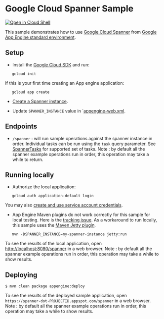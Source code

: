 # Google Cloud Spanner Sample

<a href="https://console.cloud.google.com/cloudshell/open?git_repo=https://github.com/GoogleCloudPlatform/java-docs-samples&page=editor&open_in_editor=appengine-java21/spanner/README.md">
<img alt="Open in Cloud Shell" src ="http://gstatic.com/cloudssh/images/open-btn.png"></a>

This sample demonstrates how to use [Google Cloud Spanner][spanner-docs]
from [Google App Engine standard environment][ae-docs].

[spanner-docs]: https://cloud.google.com/spanner/docs/
[ae-docs]: https://cloud.google.com/appengine/docs/java/


## Setup
- Install the [Google Cloud SDK](https://cloud.google.com/sdk/) and run:
```
   gcloud init
```
If this is your first time creating an App engine application:
```
   gcloud app create
```
- [Create a Spanner instance](https://cloud.google.com/spanner/docs/quickstart-console#create_an_instance).

- Update `SPANNER_INSTANCE` value in `[appengine-web.xml](src/main/webapp/WEB-INF/appengine-web.xml).

## Endpoints
- `/spanner` : will run sample operations against the spanner instance in order. Individual tasks can be run
using the `task` query parameter. See [SpannerTasks](src/main/java/com/example/appengine/spanner/SpannerTasks.java)
for supported set of tasks.
Note : by default all the spanner example operations run in order, this operation may take a while to return.

## Running locally
- Authorize the local application:
```
   gcloud auth application-default login
```
You may also [create and use service account credentials](https://cloud.google.com/docs/authentication/getting-started#creating_the_service_account).

- App Engine Maven plugins do not work correctly for this sample for local testing.
  Here is the [tracking issue](https://github.com/GoogleCloudPlatform/google-cloud-java/issues/2155).
  As a workaround to run locally, this sample uses the [Maven Jetty plugin](http://www.eclipse.org/jetty/documentation/9.4.x/jetty-maven-plugin.html).
```
   mvn -DSPANNER_INSTANCE=my-spanner-instance jetty:run
```

To see the results of the local application, open
[http://localhost:8080/spanner](http://localhost:8080/spanner) in a web browser.
Note : by default all the spanner example operations run in order, this operation may take a while to show results.

## Deploying

    $ mvn clean package appengine:deploy

To see the results of the deployed sample application, open
`https://spanner-dot-PROJECTID.appspot.com/spanner` in a web browser.
Note : by default all the spanner example operations run in order, this operation may take a while to show results.

